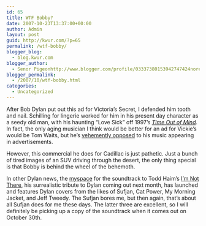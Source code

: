 ```yaml
---
id: 65
title: WTF Bobby?
date: 2007-10-23T13:37:00+00:00
author: Admin
layout: post
guid: http://kwur.com/?p=65
permalink: /wtf-bobby/
blogger_blog:
  - blog.kwur.com
blogger_author:
  - Senor Pigeonhttp://www.blogger.com/profile/03337380153942747424noreply@blogger.com
blogger_permalink:
  - /2007/10/wtf-bobby.html
categories:
  - Uncategorized
---
```

<div class="pf-content">
  <p>
    After Bob Dylan put out this ad for Victoria&#8217;s Secret, I defended him tooth and nail. Schilling for lingerie worked for him in his present day character as a seedy old man, with his haunting &#8220;Love Sick&#8221; off 1997&#8217;s <a href="http://www.amazon.com/Time-Out-Mind-Bob-Dylan/dp/B000002C2E/ref=pd_bbs_sr_1/102-6626378-7878566?ie=UTF8&s=music&qid=1193146956&sr=8-1"><span style="font-style: italic;">Time Out of Mind</span></a>. In fact, the only aging musician I think would be better for an ad for Vickie&#8217;s would be Tom Waits, but he&#8217;s <a href="http://news.bbc.co.uk/2/hi/entertainment/6305403.stm">vehemently opposed</a> to his music appearing in advertisements.<br />
  </p>
  
  <p>
    However, this commercial he does for Cadillac is just pathetic. Just a bunch of tired images of an SUV driving through the desert, the only thing special is that Bobby is behind the wheel of the behemoth.<br />
  </p>
  
  <p>
    In other Dylan news, the <a href="http://www.myspace.com/imnottheresoundtrack">myspace</a> for the soundtrack to Todd Haim&#8217;s <a href="http://imdb.com/title/tt0368794/">I&#8217;m Not There</a>, his surrealistic tribute to Dylan coming out next month, has launched and features Dylan covers from the likes of Sufjan, Cat Power, My Morning Jacket, and Jeff Tweedy. The Sufjan bores me, but then again, that&#8217;s about all Sufjan does for me these days. The latter three are excellent, so I will definitely be picking up a copy of the soundtrack when it comes out on October 30th.
  </p>
</div>